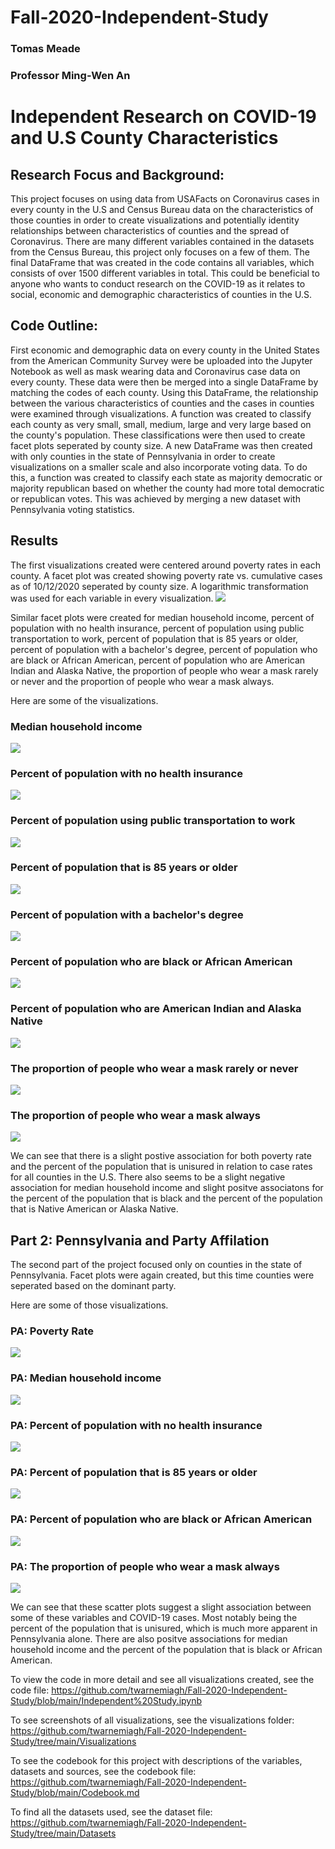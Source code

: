 # Fall-2020-Independent-Study
### Tomas Meade
### Professor Ming-Wen An
# Independent Research on COVID-19 and U.S County Characteristics



## Research Focus and Background:
This project focuses on using data from USAFacts on Coronavirus cases in every county in the U.S and Census Bureau data on the characteristics of those counties in order to create visualizations and potentially identity relationships between characteristics of counties and the spread of Coronavirus. There are many different variables contained in the datasets from the Census Bureau, this project only focuses on a few of them. The final DataFrame that was created in the code contains all variables, which consists of over 1500 different variables in total. This could be beneficial to anyone who wants to conduct research on the COVID-19 as it relates to social, economic and demographic characteristics of counties in the U.S.

## Code Outline:
First economic and demographic data on every county in the United States from the American Community Survey were be uploaded into the Jupyter Notebook as well as mask wearing data and Coronavirus case data on every county. These data were then be merged into a single DataFrame by matching the codes of each county. Using this DataFrame, the relationship between the various characteristics of counties and the cases in counties were examined through visualizations. A function was created to classify each county as very small, small, medium, large and very large based on the county's population. These classifications were then used to create facet plots seperated by county size. A new DataFrame was then created with only counties in the state of Pennsylvania in order to create visualizations on a smaller scale and also incorporate voting data. To do this, a function was created to classify each state as majority democratic or majority republican based on whether the county had more total democratic or republican votes. This was achieved by merging a new dataset with Pennsylvania voting statistics.

## Results
The first visualizations created were centered around poverty rates in each county. A facet plot was created showing poverty rate vs. cumulative cases as of 10/12/2020 seperated by county size. A logarithmic transformation was used for each variable in every visualization.
![](Visualizations/FacetPovRate.png)

Similar facet plots were created for median household income, percent of population with no health insurance, percent of population using public transportation to work, percent of population that is 85 years or older, percent of population with a bachelor's degree, percent of population who are black or African American, percent of population who are American Indian and Alaska Native, the proportion of people who wear a mask rarely or never and the proportion of people who wear a mask always.

Here are some of the visualizations.

### Median household income
![](Visualizations/FacetMedianIncome.png)

### Percent of population with no health insurance
![](Visualizations/FacetNoHealthIns.png)

### Percent of population using public transportation to work
![](Visualizations/FacetPublicTrans.png)

### Percent of population that is 85 years or older
![](Visualizations/FacetPopOver85.png)

### Percent of population with a bachelor's degree
![](Visualizations/FacetBachelorDegree.png)

### Percent of population who are black or African American
![](Visualizations/FacetAA.png)

### Percent of population who are American Indian and Alaska Native
![](Visualizations/FacetAIAN.png)

### The proportion of people who wear a mask rarely or never
![](Visualizations/FacetMaskRarelyNever.png)

### The proportion of people who wear a mask always
![](Visualizations/FacetMaskAlways.png)

We can see that there is a slight postive association for both poverty rate and the percent of the population that is unisured in relation to case rates for all counties in the U.S. There also seems to be a slight negative association for median household income and slight positve associatons for the percent of the population that is black and the percent of the population that is Native American or Alaska Native. 

## Part 2: Pennsylvania and Party Affilation
The second part of the project focused only on counties in the state of Pennsylvania. Facet plots were again created, but this time counties were seperated based on the dominant party.

Here are some of those visualizations.

### PA: Poverty Rate
![](Visualizations/PAFacetPovRate.png)

### PA: Median household income
![](Visualizations/PAFacetMedianIncome.png)

### PA: Percent of population with no health insurance
![](Visualizations/PAFacetNoHealthIns.png)

### PA: Percent of population that is 85 years or older
![](Visualizations/PAFacetPopOver85.png)

### PA: Percent of population who are black or African American
![](Visualizations/PAFacetAA.png)

### PA: The proportion of people who wear a mask always
![](Visualizations/PAFacetMaskAlways.png)


We can see that these scatter plots suggest a slight association between some of these variables and COVID-19 cases. Most notably being the percent of the population that is unisured, which is much more apparent in Pennsylvania alone. There are also positve associations for median household income and the percent of the population that is black or African American.  

To view the code in more detail and see all visualizations created, see the code file: https://github.com/twarnemiagh/Fall-2020-Independent-Study/blob/main/Independent%20Study.ipynb

To see screenshots of all visualizations, see the visualizations folder: https://github.com/twarnemiagh/Fall-2020-Independent-Study/tree/main/Visualizations

To see the codebook for this project with descriptions of the variables, datasets and sources, see the codebook file: https://github.com/twarnemiagh/Fall-2020-Independent-Study/blob/main/Codebook.md

To find all the datasets used, see the dataset file: https://github.com/twarnemiagh/Fall-2020-Independent-Study/tree/main/Datasets 
